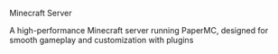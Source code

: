 Minecraft Server

A high-performance Minecraft server running PaperMC, designed for smooth gameplay and customization with plugins
